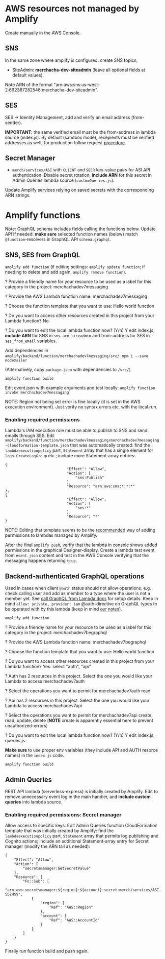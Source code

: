 # AWS resources not managed by Amplify

Create manually in the AWS Console.

## SNS

In the same zone where amplify is configured: create SNS topics;

- SiteAdmin: **merchacha-dev-siteadmin**  (leave all optional fields at default values).

Note ARN of the format "arn:aws:sns:us-west-2:692387282546:merchacha-dev-siteadmin".

## SES

SES -> Identity Management, add and verify an email address (from-sender).

**IMPORTANT**: the same verified email must be the from-address in lambda source (index.js). By default (sandbox mode), recepients must be verified addresses as well; for production follow request [procedure](https://stackoverflow.com/questions/37528301/send-test-email-fails-with-email-address-is-not-verified).

## Secret Manager

- `merch/services/ASI` with `CLIENT` and `SECR` key-value pairs for ASI API authentication. Disable secret rotation, **include ARN** for this secret in Admin Queries lambda source (`customQueries.js`).

Update Amplify services relying on saved secrets with the corresponding ARN strings.


# Amplify functions

Note: GraphQL schema includes fields calling the functions below. Update API if needed: **make sure** selected function names (below) match `@function`-resolvers in GraphQL API `schema.graphql`.

## SNS, SES from GraphQL

`amplify add function` (if editing settings: `amplify update function`; if needing to delete and add again, `amplify remove function`).

? Provide a friendly name for your resource to be used as a label for this category in the project:
merchachadev7messaging

? Provide the AWS Lambda function name:
merchachadev7messaging

? Choose the function template that you want to use:
Hello world function

? Do you want to access other resources created in this project from your Lambda function?
No

? Do you want to edit the local lambda function now? (Y/n) Y
edit index.js, **include ARN** for SNS in `sns_arn_siteadmin` and from-address for SES in `ses_from_email` variables.

Add dependencies in `amplify/backend/function/merchachadev7messaging/src/`:
`npm i --save nodemailer`

(Alternatively, copy `package.json` with dependencies to `/src/`).

`amplify function build`

Edit event.json with example arguments and test locally:
`amplify function invoke merchachadev7messaging`

NOTE: Region not being set error is fine locally (it is set in the AWS execution environment). Just verify no syntax errors etc. with the local run.

### Enabling required permissions

Lambda's IAM execution role must be able to publish to SNS and send emails through SES. Edit `amplify/backend/function/merchachadev7messaging/merchachadev7messaging-cloudformation-template.json` that was automatically created: find the `lambdaexecutionpolicy` part, `Statement` array that has a single element for `logs:CreateLogGroup` etc.; include more Statement-array entries:

```
{
							"Effect": "Allow",
							"Action": [
								"sns:Publish"
							],
							"Resource": "arn:aws:sns:*:*:*"
},
{
							"Effect": "Allow",
							"Action": [
								"ses:*"
							],
							"Resource": "*"
}
```

NOTE: Editing that template seems to be the [recommended](https://github.com/aws-amplify/amplify-cli/issues/1019) way of adding permissions to lambdas managed by Amplify.

After the final `amplify push`, verify that the lambda in console shows added permissions in the graphical Designer-display. Create a lambda test event from `event.json` content and test in the AWS Console verifying that the messaging happens returning `true`.

## Backend-authenticated GraphQL operations

Used in cases when client `@auth` status should not allow operations, e.g. check calling user and add as member to a type where the user is not a member yet. See [call GraphQL from Lambda docs](https://aws-amplify.github.io/docs/cli-toolchain/quickstart#graphql-from-lambda) for setup details. Keep in mind `allow: private, provider: iam` @auth-directive on GraphQL types to be operated with by this lambda (keep in mind [our notes](https://github.com/aws-amplify/amplify-cli/issues/2776#issuecomment-558442429)).

`amplify add function`

? Provide a friendly name for your resource to be used as a label for this category in the project:
merchachadev7begraphql

? Provide the AWS Lambda function name:
merchachadev7begraphql

? Choose the function template that you want to use:
Hello world function

? Do you want to access other resources created in this project from your Lambda function?
Yes: select "auth", "api"

? Auth has 2 resources in this project. Select the one you would like your Lambda to access
merchachadev7auth

? Select the operations you want to permit for merchachadev7auth
read

? Api has 2 resources in this project. Select the one you would like your Lambda to access
merchachadev7api

? Select the operations you want to permit for merchachadev7api
create, read, update, delete
(**NOTE** create is apparently essential here to prevent unauthorized-errors)

? Do you want to edit the local lambda function now? (Y/n) Y
edit index.js, queries.js

**Make sure** to use proper env variables (they include API and AUTH resorce names) in the `index.js` code.

`amplify function build`

## Admin Queries

REST API lambda (serverless-express) is initially created by Amplify. Edit to remove unnecessary event log in the main handler, and **include custom queries** into lambda source.

### Enabling required permissions: Secret manager

Allow access to specific keys: Edit Admin Queries function CloudFormation template that was initially created by Amplify: find the `lambdaexecutionpolicy` part, `Statement` array that permits log publishing and Cognito actions; include an additional Statement-array entry for Secret manager (modify the ARN tail as needed):

```
{
    "Effect": "Allow",
    "Action": [
	    "secretsmanager:GetSecretValue"
	],
	"Resource": {
        "Fn::Sub": [
            "arn:aws:secretsmanager:${region}:${account}:secret:merch/services/ASI-SS2HS9",
            {
                "region": {
				    "Ref": "AWS::Region"
				},
				"account": {
				    "Ref": "AWS::AccountId"
				}
            }
        ]
    }
}
```

Finally run function build and push again.

